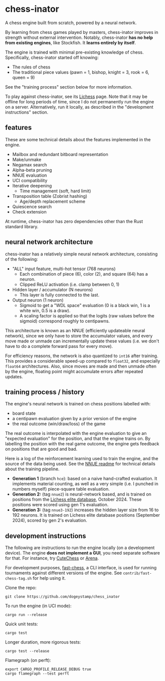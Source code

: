 # chess-inator

A chess engine built from scratch, powered by a neural network.

By learning from chess games played by masters, chess-inator improves in
strength without external intervention. Notably, chess-inator **has no help from
existing engines**, like Stockfish. It **learns entirely by itself**.

The engine is trained with minimal pre-existing knowledge of chess.
Specifically, chess-inator started off knowing:

- The rules of chess
- The traditional piece values (pawn = 1, bishop, knight = 3, rook = 6, queen = 9)

See the "training process" section below for more information.

To play against chess-inator, see its [Lichess](https://lichess.org/@/chess_inator_bot) page.
Note that it may be offline for long periods of time, since I do not
permanently run the engine on a server. Alternatively, run it locally, as
described in the "development instructions" section.

## features

These are some technical details about the features implemented in the engine.

- Mailbox and redundant bitboard representation
- Make/unmake
- Negamax search
- Alpha-beta pruning
- NNUE evaluation
- UCI compatibility
- Iterative deepening
    - Time management (soft, hard limit)
- Transposition table (Zobrist hashing)
    - Age/depth replacement scheme
- Quiescence search
- Check extension

At runtime, chess-inator has zero dependencies other than the Rust standard library.

## neural network architecture

chess-inator has a relatively simple neural network architecture, consisting of
the following:

- "ALL" input feature, multi-hot tensor (768 neurons)
    - Each combination of piece (6), color (2), and square (64) has a neuron.
    - Clipped ReLU activation (i.e. clamp between 0, 1)
- Hidden layer / accumulator (N neurons)
    - This layer is fully connected to the last.
- Output neuron (1 neuron)
    - Sigmoid to get a "WDL space" evaluation (0 is a black win, 1 is a white win, 0.5 is a draw).
    - A scaling factor is applied so that the logits (raw values before the
      sigmoid) correspond roughly to centipawns.

This architecture is known as an NNUE (efficiently updateable neural network),
since we only have to store the accumulator values, and every move made or
unmade can incrementally update these values (i.e. we don't have to do a
complete forward pass for every move).

For efficiency reasons, the network is also quantized to `int16` after
training. This provides a considerable speed-up compared to `float32`, and
especially `float64` architectures. Also, since moves are made and then unmade
often by the engine, floating point might accumulate errors after repeated
updates.

## training process / history

The engine's neural network is trained on chess positions labelled with:

- board state
- a centipawn evaluation given by a prior version of the engine
- the real outcome (win/draw/loss) of the game

The real outcome is interpolated with the engine evaluation to give an
"expected evaluation" for the position, and that the engine trains on.
By labelling the position with the real game outcome, the engine gets
feedback on positions that are good and bad.

Here is a log of the reinforcement learning used to train the engine, and the
source of the data being used. See the [NNUE readme](./nnue/README.md) for
technical details about the training pipeline.

- **Generation 1** (branch `hce`): based on a naive hand-crafted evaluation. It
  implements material counting, as well as a very simple (i.e. I punched in
  numbers myself) piece-square table evaluation.
- **Generation 2:** (tag `nnue2`) is neural-network based, and is trained on
  positions from the [Lichess elite database](https://database.nikonoel.fr/),
  October 2024. These positions were scored using gen 1's evaluation.
- **Generation 3:** (tag `nnue3-192`) increases the hidden layer size from 16
  to 192 neurons. It is trained on Lichess elite database positions (September
  2024), scored by gen 2's evaluation.

## development instructions

The following are instructions to run the engine locally (on a development
device). The engine **does not implement a GUI**, you need separate software
for that. For instance, try [CuteChess](https://github.com/cutechess/cutechess)
or [Arena](http://www.playwitharena.de/).

For development purposes, [fast-chess](https://github.com/disservin/fastchess),
a CLI interface, is used for running tournaments against different versions of
the engine. See `contrib/fast-chess-tag.sh` for help using it.

Clone the repo:

    git clone https://github.com/dogeystamp/chess_inator

To run the engine (in UCI mode):

    cargo run --release

Quick unit tests:

    cargo test

Longer duration, more rigorous tests:

    cargo test --release

Flamegraph (on perft):

    export CARGO_PROFILE_RELEASE_DEBUG true
    cargo flamegraph --test perft
